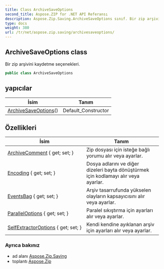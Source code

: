 ```yaml
---
title: Class ArchiveSaveOptions
second_title: Aspose.ZIP for .NET API Referansı
description: Aspose.Zip.Saving.ArchiveSaveOptions sınıf. Bir zip arşivini kaydetme seçenekleri.
type: docs
weight: 380
url: /tr/net/aspose.zip.saving/archivesaveoptions/
---
```

## ArchiveSaveOptions class

Bir zip arşivini kaydetme seçenekleri.

```csharp
public class ArchiveSaveOptions
```

## yapıcılar

| İsim | Tanım |
| --- | --- |
| [ArchiveSaveOptions](archivesaveoptions/)() | Default_Constructor |

## Özellikleri

| İsim | Tanım |
| --- | --- |
| [ArchiveComment](../../aspose.zip.saving/archivesaveoptions/archivecomment/) { get; set; } | Zip dosyası için isteğe bağlı yorumu alır veya ayarlar. |
| [Encoding](../../aspose.zip.saving/archivesaveoptions/encoding/) { get; set; } | Dosya adlarını ve diğer dizeleri bayta dönüştürmek için kodlamayı alır veya ayarlar. |
| [EventsBag](../../aspose.zip.saving/archivesaveoptions/eventsbag/) { get; set; } | Arşiv tasarrufunda yükselen olayların kapsayıcısını alır veya ayarlar. |
| [ParallelOptions](../../aspose.zip.saving/archivesaveoptions/paralleloptions/) { get; set; } | Paralel sıkıştırma için ayarları alır veya ayarlar. |
| [SelfExtractorOptions](../../aspose.zip.saving/archivesaveoptions/selfextractoroptions/) { get; set; } | Kendi kendine ayıklanan arşiv için ayarları alır veya ayarlar. |

### Ayrıca bakınız

* ad alanı [Aspose.Zip.Saving](../../aspose.zip.saving/)
* toplantı [Aspose.Zip](../../)


